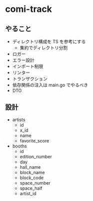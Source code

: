 # comi-track

## やること

- ディレクトリ構成を TS を参考にする
  - 集約でディレクトリ分割
- ロガー
- エラー設計
- インポート制限
- リンター
- トランザクション
- 依存関係の注入は main.go でやるべき
- DTO

## 設計

- artists
  - id
  - x_id
  - name
  - favorite_score
- booths
  - id
  - edition_number
  - day
  - hall_name
  - block_name
  - block_code
  - space_number
  - space_half
  - artist_id